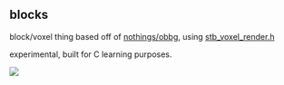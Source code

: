 blocks
-----

block/voxel thing based off of [nothings/obbg](https://github.com/nothings/obbg), using [stb_voxel_render.h](https://github.com/nothings/stb/blob/master/stb_voxel_render.h)

experimental, built for C learning purposes.

![](https://cloud.githubusercontent.com/assets/2051361/15058997/9158420a-12d4-11e6-9d78-4a494deee0df.png)
